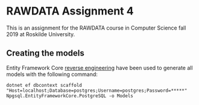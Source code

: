 # RAWDATA Assignment 4
This is an assignment for the RAWDATA course in Computer Science fall 2019 at Roskilde University.

## Creating the models
Entity Framework Core [reverse engineering](https://docs.microsoft.com/en-us/ef/core/managing-schemas/scaffolding) have been used to generate all models with the following command:

`dotnet ef dbcontext scaffold "Host=localhost;Database=postgres;Username=postgres;Password=*****" Npgsql.EntityFrameworkCore.PostgreSQL -o Models`